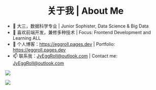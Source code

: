 <h1 align="center">关于我 | About Me</h1>

- 👋 大三，数据科学专业 | Junior Sophister, Data Science & Big Data
- 🌱 喜欢前端开发，兼修多种技术 | Focus: Frontend Development and Learning ALL
- 🔗 个人博客：<https://eggroll.pages.dev> | Portfolio: <https://eggroll.pages.dev>
- 📫 联系我：<JyEggRoll@outlook.com> | Contact me: <JyEggRoll@outlook.com>

![](https://github-readme-stats.vercel.app/api?username=jy-eggroll&show_icons=true)

[![](https://github-readme-stats.vercel.app/api/top-langs/?username=jy-eggroll&&langs_count=20)](https://github.com/anuraghazra/github-readme-stats)
